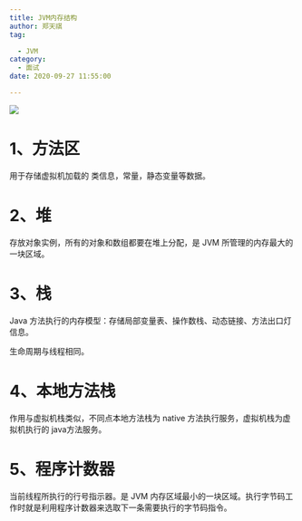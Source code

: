 ```yaml
---
title: JVM内存结构
author: 郑天祺
tag:

  - JVM
category:
  - 面试
date: 2020-09-27 11:55:00

---
```


![](/assets/images/JVMMemory.png)

# 1、方法区

用于存储虚拟机加载的 类信息，常量，静态变量等数据。

# 2、堆

存放对象实例，所有的对象和数组都要在堆上分配，是 JVM 所管理的内存最大的一块区域。

# 3、栈

Java 方法执行的内存模型：存储局部变量表、操作数栈、动态链接、方法出口灯信息。

生命周期与线程相同。

# 4、本地方法栈

作用与虚拟机栈类似，不同点本地方法栈为 native 方法执行服务，虚拟机栈为虚拟机执行的 java方法服务。

# 5、程序计数器

当前线程所执行的行号指示器。是 JVM 内存区域最小的一块区域。执行字节码工作时就是利用程序计数器来选取下一条需要执行的字节码指令。